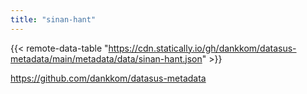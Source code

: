 ```yaml
---
title: "sinan-hant"
---
```


{{< remote-data-table "https://cdn.statically.io/gh/dankkom/datasus-metadata/main/metadata/data/sinan-hant.json" >}}

https://github.com/dankkom/datasus-metadata
